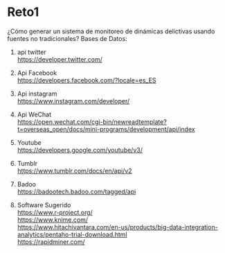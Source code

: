 # Reto1
¿Cómo generar un sistema de monitoreo de dinámicas delictivas usando fuentes no tradicionales?
Bases de Datos:								
								
1. api twitter								
https://developer.twitter.com/								
								
2. Api Facebook								
https://developers.facebook.com/?locale=es_ES								
								
3. Api instagram								
https://www.instagram.com/developer/								
								
4. Api WeChat								
https://open.wechat.com/cgi-bin/newreadtemplate?t=overseas_open/docs/mini-programs/development/api/index								
								
5. Youtube								
https://developers.google.com/youtube/v3/								
								
6. Tumblr								
https://www.tumblr.com/docs/en/api/v2								
								
7. Badoo								
https://badootech.badoo.com/tagged/api								
								
8. Software Sugerido								
https://www.r-project.org/								
https://www.knime.com/								
https://www.hitachivantara.com/en-us/products/big-data-integration-analytics/pentaho-trial-download.html								
https://rapidminer.com/								
